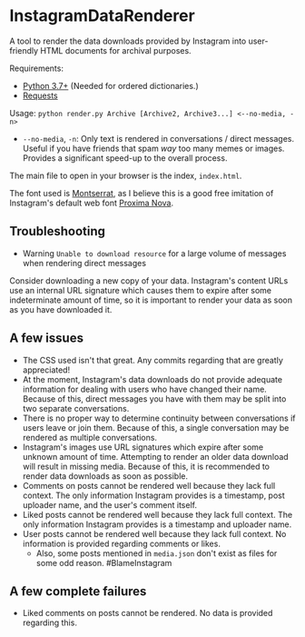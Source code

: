 # InstagramDataRenderer
A tool to render the data downloads provided by Instagram into user-friendly HTML documents for archival purposes.

Requirements:
 - [Python 3.7+](https://www.python.org/downloads/) (Needed for ordered dictionaries.)
 - [Requests](https://2.python-requests.org/en/master/)

Usage: `python render.py Archive [Archive2, Archive3...] <--no-media, -n>`
 - `--no-media`, `-n`: Only text is rendered in conversations / direct messages. Useful if you have friends that spam *way* too many memes or images. Provides a significant speed-up to the overall process.

The main file to open in your browser is the index, `index.html`.

The font used is [Montserrat](https://fonts.google.com/specimen/Montserrat), as I believe this is a good free imitation of Instagram's default web font [Proxima Nova](https://fonts.adobe.com/fonts/proxima-nova).

## Troubleshooting

 -  Warning `Unable to download resource` for a large volume of messages when rendering direct messages

Consider downloading a new copy of your data. Instagram's content URLs use an internal URL signature which causes them to expire after some indeterminate amount of time, so it is important to render your data as soon as you have downloaded it.

## A few issues

 - The CSS used isn't that great. Any commits regarding that are greatly appreciated!
 - At the moment, Instagram's data downloads do not provide adequate information for dealing with users who have changed their name. Because of this, direct messages you have with them may be split into two separate conversations.
 - There is no proper way to determine continuity between conversations if users leave or join them. Because of this, a single conversation may be rendered as multiple conversations.
 - Instagram's images use URL signatures which expire after some unknown amount of time. Attempting to render an older data download will result in missing media. Because of this, it is recommended to render data downloads as soon as possible.
 - Comments on posts cannot be rendered well because they lack full context. The only information Instagram provides is a timestamp, post uploader name, and the user's comment itself.
 - Liked posts cannot be rendered well because they lack full context. The only information Instagram provides is a timestamp and uploader name.
 - User posts cannot be rendered well because they lack full context. No information is provided regarding comments or likes.
   - Also, some posts mentioned in `media.json` don't exist as files for some odd reason. #BlameInstagram

## A few complete failures

 - Liked comments on posts cannot be rendered. No data is provided regarding this.